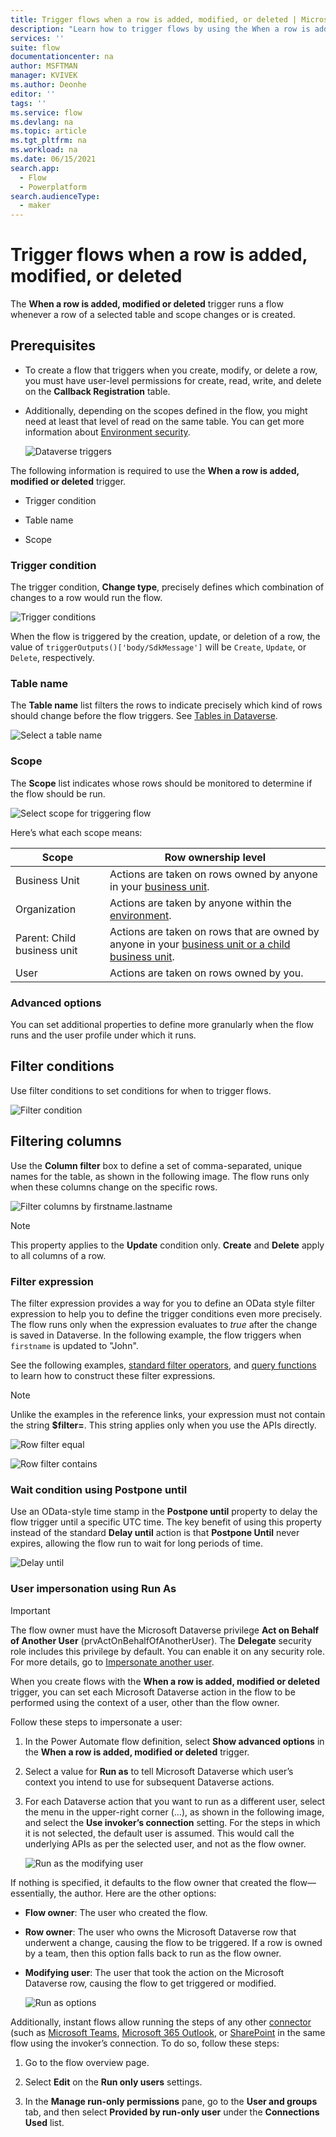 ```yaml
---
title: Trigger flows when a row is added, modified, or deleted | Microsoft Docs
description: "Learn how to trigger flows by using the When a row is added, modified, or deleted trigger."
services: ''
suite: flow
documentationcenter: na
author: MSFTMAN
manager: KVIVEK
ms.author: Deonhe
editor: ''
tags: ''
ms.service: flow
ms.devlang: na
ms.topic: article
ms.tgt_pltfrm: na
ms.workload: na
ms.date: 06/15/2021
search.app: 
  - Flow
  - Powerplatform
search.audienceType: 
  - maker
---
```


# Trigger flows when a row is added, modified, or deleted

The **When a row is added, modified or deleted** trigger runs a flow whenever a row of a selected table and scope changes or is created.

## Prerequisites

- To create a flow that triggers when you create, modify, or delete a row, you must have user-level permissions for create, read, write, and delete on the **Callback Registration** table.

- Additionally, depending on the scopes defined in the flow, you might need at least that level of read on the same table. You can get more information about [Environment security](/power-platform/admin/database-security).

   ![Dataverse triggers](../media/create-update-delete-trigger/triggers.png "Dataverse triggers")

The following information is required to use the **When a row is added, modified or deleted** trigger.

- Trigger condition

- Table name

- Scope

### Trigger condition

The trigger condition, **Change type**, precisely defines which combination of changes to a row would run the flow.

   ![Trigger conditions](../media/create-update-delete-trigger/2.png "Trigger conditions")

When the flow is triggered by the creation, update, or deletion of a row, the value of `triggerOutputs()['body/SdkMessage']` will be `Create`, `Update`, or `Delete`, respectively.

### Table name

The **Table name** list filters the rows to indicate precisely which kind of rows should change before the flow triggers. See [Tables in Dataverse](/powerapps/maker/common-data-service/entity-overview).

   ![Select a table name](../media/create-update-delete-trigger/created-modified-deleted.png "Select a table name")

### Scope

The **Scope** list indicates whose rows should be monitored to determine if the flow should be run.

   ![Select scope for triggering flow](../media/create-update-delete-trigger/scope.png "Select scope for triggering flow")

Here’s what each scope means:

| **Scope**| **Row ownership level**
| ---------------------------- | --------------------------------------------------- |
| Business Unit               | Actions are taken on rows owned by anyone in your [business unit](/power-platform/admin/wp-security-cds#business-units).|                          |
| Organization                | Actions are taken by anyone within the [environment](/power-platform/admin/environments-overview).|                                                    |
| Parent: Child business unit | Actions are taken on rows that are owned by anyone in your [business unit or a child business unit](/power-platform/admin/wp-security-cds#business-units). |
| User                        | Actions are taken on rows owned by you. |

### Advanced options

You can set additional properties to define more granularly when the flow runs and the user profile under which it runs.

## Filter conditions

Use filter conditions to set conditions for when to trigger flows.

   ![Filter condition](../media/create-update-delete-trigger/filter-conditions.png "Filter condition")

## Filtering columns

Use the **Column filter** box to define a set of comma-separated, unique names for the table, as shown in the following image. The flow runs only when these columns change on the specific rows.

   ![Filter columns by firstname.lastname](../media/create-update-delete-trigger/filter-columns.png "Filter columns by firstname.lastname")

>[!NOTE]
>This property applies to the **Update** condition only. **Create** and **Delete** apply to all columns of a row.

### Filter expression

The filter expression provides a way for you to define an OData style filter expression to help you to define the trigger conditions even more precisely. The flow runs only when the expression evaluates to *true* after the change is saved in Dataverse. In the following example, the flow triggers when `firstname` is updated to "John".

See the following examples, [standard filter operators](/powerapps/developer/common-data-service/webapi/query-data-web-api#standard-filter-operators),
and [query functions](/powerapps/developer/common-data-service/webapi/query-data-web-api#standard-query-functions) to learn how to construct these filter expressions.

>[!NOTE]
>Unlike the examples in the reference links, your expression must not contain the string **$filter=**. This string applies only when you use the APIs directly.

   ![Row filter equal](../media/create-update-delete-trigger/row-filter.png)

   ![Row filter contains](../media/create-update-delete-trigger/row-filter-contains.png)

### Wait condition using Postpone until

Use an OData-style time stamp in the **Postpone until** property to delay the flow trigger until a specific UTC time. The key benefit of using this property instead of the standard **Delay until** action is that **Postpone Until** never expires, allowing the flow run to wait for long periods of time.

   ![Delay until](../media/create-update-delete-trigger/delay-until.png "Delay until")

### User impersonation using Run As

>[!IMPORTANT]
>The flow owner must have the Microsoft Dataverse privilege **Act on Behalf of Another User** (prvActOnBehalfOfAnotherUser). The **Delegate** security role includes this privilege by default. You can enable it on any security role. For more details, go to [Impersonate another user](/powerapps/developer/common-data-service/impersonate-another-user).

When you create flows with the **When a row is added, modified or deleted** trigger, you can set each Microsoft Dataverse action in the flow to be performed using the context of a user, other than the flow owner.

Follow these steps to impersonate a user:

1. In the Power Automate flow definition, select **Show advanced options** in the **When a row is added, modified or deleted** trigger.

1. Select a value for **Run as** to tell Microsoft Dataverse which user’s context you intend to use for subsequent Dataverse actions.

1. For each Dataverse action that you want to run as a different user, select the menu in the upper-right corner (...), as shown in the following image, and select the **Use invoker’s connection** setting. For the steps in which it is not selected, the default user is assumed. This would call the underlying APIs as per the selected user, and not as the flow owner.

   ![Run as the modifying user](../media/create-update-delete-trigger/run-as.png "Run as the modifying user")

If nothing is specified, it defaults to the flow owner that created the flow&mdash;essentially, the author. Here are the other options:

- **Flow owner**: The user who created the flow.

- **Row owner**: The user who owns the Microsoft Dataverse row that underwent a change, causing the flow to be triggered. If a row is owned by a team, then this option falls back to run as the flow owner.

- **Modifying user**: The user that took the action on the Microsoft Dataverse row, causing the flow to get triggered or modified.

    ![Run as options](../media/create-update-delete-trigger/11.png "Run as options")

Additionally, instant flows allow running the steps of any other [connector](/connectors/) (such as [Microsoft Teams](/connectors/teams/), [Microsoft 365
Outlook](/connectors/office365/), or [SharePoint](/connectors/sharepointonline/) in the same flow using the invoker’s connection. To do so, follow these steps:

1. Go to the flow overview page.

1. Select **Edit** on the **Run only users** settings.

1. In the **Manage run-only permissions** pane, go to the **User and groups** tab, and then select **Provided by run-only user** under the **Connections Used** list.
